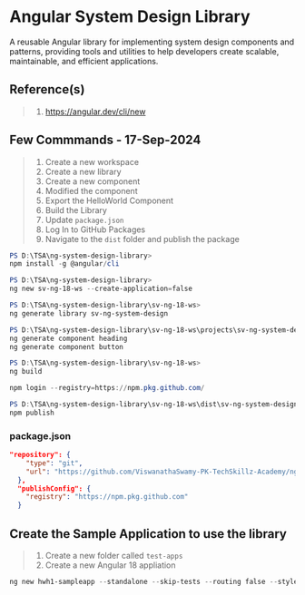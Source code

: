 # Angular System Design Library

A reusable Angular library for implementing system design components and patterns, providing tools and utilities to help developers create scalable, maintainable, and efficient applications.

## Reference(s)

> 1. <https://angular.dev/cli/new>

## Few Commmands - 17-Sep-2024

> 1. Create a new workspace
> 1. Create a new library
> 1. Create a new component
> 1. Modified the component
> 1. Export the HelloWorld Component
> 1. Build the Library
> 1. Update `package.json`
> 1. Log In to GitHub Packages
> 1. Navigate to the `dist` folder and publish the package

```powershell
PS D:\TSA\ng-system-design-library>
npm install -g @angular/cli

PS D:\TSA\ng-system-design-library>
ng new sv-ng-18-ws --create-application=false

PS D:\TSA\ng-system-design-library\sv-ng-18-ws>
ng generate library sv-ng-system-design

PS D:\TSA\ng-system-design-library\sv-ng-18-ws\projects\sv-ng-system-design\src\lib>
ng generate component heading
ng generate component button

PS D:\TSA\ng-system-design-library\sv-ng-18-ws>
ng build

npm login --registry=https://npm.pkg.github.com/

PS D:\TSA\ng-system-design-library\sv-ng-18-ws\dist\sv-ng-system-design>
npm publish
```

### package.json

```json
"repository": {
    "type": "git",
    "url": "https://github.com/ViswanathaSwamy-PK-TechSkillz-Academy/ng-hello-world-lib.git"
  },
  "publishConfig": {
    "registry": "https://npm.pkg.github.com"
  }
```

## Create the Sample Application to use the library

> 1. Create a new folder called `test-apps`
> 1. Create a new Angular 18 appliation

```powershell
ng new hwh1-sampleapp --standalone --skip-tests --routing false --style css
```
